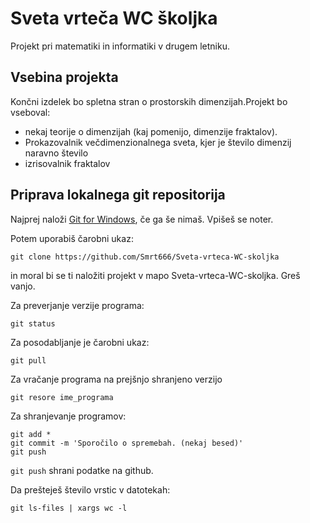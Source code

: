 # Sveta vrteča WC  školjka

Projekt pri matematiki in informatiki v drugem letniku.

## Vsebina projekta

Končni izdelek bo spletna stran o prostorskih dimenzijah.Projekt bo vseboval:

* nekaj teorije o dimenzijah (kaj pomenijo, dimenzije fraktalov).
* Prokazovalnik večdimenzionalnega sveta, kjer je število dimenzij naravno število
* izrisovalnik fraktalov

## Priprava lokalnega git repositorija

Najprej naloži [Git for Windows](https://gitforwindows.org/), če ga še nimaš. Vpišeš se noter.

Potem uporabiš čarobni ukaz:

`git clone https://github.com/Smrt666/Sveta-vrteca-WC-skoljka`

in moral bi se ti naložiti projekt v mapo Sveta-vrteca-WC-skoljka. Greš vanjo.

Za preverjanje verzije programa:

`git status`

Za posodabljanje je čarobni ukaz:

`git pull`

Za vračanje programa na prejšnjo shranjeno verzijo

`git resore ime_programa`

Za shranjevanje programov:

```
git add *
git commit -m 'Sporočilo o spremebah. (nekaj besed)'
git push
```

`git push` shrani podatke na github.

Da prešteješ število vrstic v datotekah:

`git ls-files | xargs wc -l`
